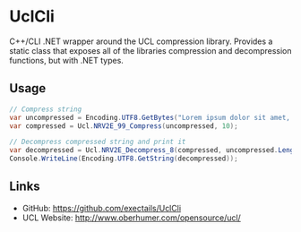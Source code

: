 UclCli
=============================================================================

C++/CLI .NET wrapper around the UCL compression library. Provides a static
class that exposes all of the libraries compression and decompression
functions, but with .NET types.

Usage
-----------------------------------------------------------------------------

```csharp
// Compress string
var uncompressed = Encoding.UTF8.GetBytes("Lorem ipsum dolor sit amet, consectetur adipiscing elit. Pellentesque sagittis nunc eget sem elementum, id convallis mauris placerat. Pellentesque venenatis est a mauris interdum, vitae vestibulum nunc viverra. Sed volutpat odio vitae turpis facilisis, quis dignissim nisi tincidunt. Maecenas egestas molestie diam vel posuere. Praesent cursus est eu enim tincidunt facilisis. Proin gravida pharetra purus, porttitor egestas justo pellentesque sit amet. Cras nec iaculis arcu, at egestas enim. Aliquam aliquet mollis massa a iaculis. Sed vel eleifend justo, sit amet dictum massa.");
var compressed = Ucl.NRV2E_99_Compress(uncompressed, 10);

// Decompress compressed string and print it
var decompressed = Ucl.NRV2E_Decompress_8(compressed, uncompressed.Length);
Console.WriteLine(Encoding.UTF8.GetString(decompressed));
```

Links
-----------------------------------------------------------------------------

- GitHub: https://github.com/exectails/UclCli
- UCL Website: http://www.oberhumer.com/opensource/ucl/

